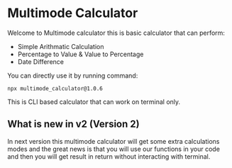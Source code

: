 # Multimode Calculator

Welcome to Multimode calculator this is basic calculator that can perform:
<ul>
<li>Simple Arithmatic Calculation</li>
<li>Percentage to Value & Value to Percentage</li>
<li>Date Difference</li>
</ul>
You can directly use it by running command:

 ```npx multimode_calculator@1.0.6```

This is CLI based calculator that can work on terminal only.

## What is new in v2 (Version 2)
In next version this multimode calculator will get some extra calculations modes and the great news is that you will use our functions in your code and then you will get result in return without interacting with terminal.


